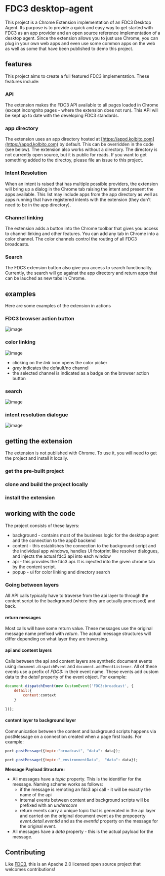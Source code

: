 # FDC3 desktop-agent
This project is a Chrome Extension implementation of an FDC3 Desktop Agent.  Its purpose is to provide a quick and easy way to get started with FDC3 as an app provider and an open source reference implementation of a desktop agent.  Since the extension allows you to just use Chrome, you can plug in your own web apps and even use some common apps on the web as well as some that have been published to demo this project. 

## features

This project aims to create a full featured FDC3 implementation.  These features include:

### API
The extension makes the FDC3 API available to all pages loaded in Chrome (except incongnito pages - where the extension does not run).  This API will be kept up to date with the developing FDC3 standards.

### app directory 
The extension uses an app directory hosted at [https://appd.kolbito.com](https://appd.kolbito.com) by default. This can be overridden in the code (see below).  The extension also works without a directory.  The directory is not currently open source, but it is public for reads.  If you want to get something added to the directoy, please file an issue to this project.

### Intent Resolution
When an intent is raised that has multiple possible providers, the extension will bring up a dialog in the Chrome tab raising the intent and present the apps available.  This list may include apps from the app directory as well as apps running that have registered intents with the extension (they don't need to be in the app directory). 

### Channel linking
The extension adds a button into the Chrome toolbar that gives you access to channel linking and other features.  You can add any tab in Chrome into a color channel.  The color channels control the routing of all FDC3 broadcasts.  

### Search
The FDC3 extension button also give you access to search functionality.  Currently, the search will go against the app directory and return apps that can be lauched as new tabs in Chrome.

## examples

Here are some examples of the extension in actions

### FDC3 browser action button
![image](/images/browser-action.png)

### color linking
![image](/images/color-link.png)
- clicking on the *link* icon opens the color picker
- *grey* indicates the default/no channel
- the selected channel is indicated as a badge on the browser action button

### search
![image](/images/search-news.png)

### intent resolution dialogue
![image](/images/intent-resolution.png)



## getting the extension
The extension is not published with Chrome. To use it, you will need to get the project and install it locally.

### get the pre-built project

### clone and build the project locally

### install the extension

## working with the code
The project consists of these layers:
* background - contains most of the business logic for the desktop agent and the connection to the appD backend
* content - this establishes the connection to the background script and the individual app windows, handles UI footprint like resolver dialogues, and injects the actual fdc3 api into each window
* api - this provides the fdc3 api. It is injected into the given chrome tab by the content script.
* popup - ui for color linking and directory search


### Going between layers
All API calls typically have to traverse from the api layer to through the content script to the background (where they are actually processed) and back.  

#### return messages
Most calls will have some return value.  These messages use the original message name prefixed with _return_.  The actual message structures will differ depending on what layer they are traversing.

#### api and content layers
Calls between the api and content layers are synthetic document events using `document.dispatchEvent` and `document.addEventListener`.  All of these events use a prefix of _FDC3:_ in their event name.  These events add custom data to the _detail_ property of the event object.  For example:

```javascript
document.dispatchEvent(new CustomEvent('FDC3:broadcast', {
    detail:{
        context:context
    } 
    
}));
```
#### content layer to background layer
Communication between the content and background scripts happens via postMessage on a connection created when a page first loads.  For example:

```javascript
port.postMessage({topic:"broadcast", "data": data}); 

port.postMessage({topic:"_environmentData",  "data": data});

```
__Message Payload Structure:__
* All messages have a _topic_ property.  This is the identifier for the message.  Naming scheme works as follows:
    * if the message is remoting an fdc3 api call - it will be exactly the name of the api
    * internal events between content and background scripts will be prefixed with an _underscore_
    * return events carry a unique topic that is generated in the api layer and carried on the original document event as the propoperty _event.detail.eventId_ and as the _eventId_ property on the message for the original event.
* All messages have a _data_ property - this is the actual payload for the message.

## Contributing
Like [FDC3](https://github.com/finos/fdc3), this is an Apache 2.0 licensed open source project that welcomes contributions!   






